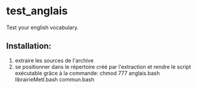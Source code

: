 # test_anglais
Test your english vocabulary.

Installation:
-------------
1) extraire les sources de l'archive
2) se positionner dans le répertoire créé par l'extraction et rendre le script exécutable grâce à la commande:
chmod 777 anglais.bash librairieMetI.bash commun.bash
